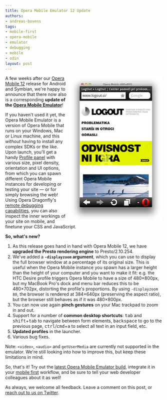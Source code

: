 ```yaml
---
title: Opera Mobile Emulator 12 Update
authors:
- andreas-bovens
tags:
- mobile-first
- opera-mobile
- emulator
- debugging
- mobile
- odin
layout: post
---
```

<img src="/blog/opera-mobile-emulator-12-update/operamobileemu12.png" alt="Opera Mobile Emulator screenshot" title="Opera Mobile Emulator" width="300" height="467" style="float: right; margin: 0 0 5px 2px;" />
<p>A few weeks after our <a href="http://www.opera.com/mobile/">Opera Mobile 12</a> release for Android and Symbian, we&#39;re happy to announce that there now also is a corresponding <strong>update of the <a href="http://www.opera.com/developer/tools/mobile/">Opera Mobile Emulator</a></strong>!</p>

<p>If you haven&#39;t used it yet, the Opera Mobile Emulator is a version of Opera Mobile that runs on your Windows, Mac or Linux machine, and this <em>without</em> having to install any complex SDKs or the like. Upon launch, you&#39;ll get a handy <a href="http://dev.opera.com/articles/view/opera-mobile-emulator/#profiles">Profile panel</a> with various size, pixel density, orientation and UI options, from which you can spawn different Opera Mobile instances for developing or testing your site — or for simply browsing the web! Using Opera Dragonfly&#39;s <a href="http://www.opera.com/dragonfly/documentation/remote/">remote debugging capabilities</a>, you can also inspect the inner workings of your site on mobile, and finetune your CSS and JavaScript.</p>

<p><strong>So, what&#39;s new?</strong></p>
<ol>
<li>As this release goes hand in hand with Opera Mobile 12, we have <strong>upgraded the Presto rendering engine</strong> to Presto/2.10.254.</li>
<li>We&#39;ve added a <strong><code>-displayzoom</code> argument</strong>, which you can use to display the full browser window at a percentage of its original size. This is useful when the Opera Mobile instance you spawn has a larger height than the height of your computer and you want to make it fit: e.g. the HTC Desire profile triggers Opera Mobile to have a size of 480×800px, but my MacBook Pro&#39;s dock and menu bar reduces this to be 480×702px, distorting the profile&#39;s proportions. By using <code>-displayzoom 80</code>, the browser is rendered at 384×640px (preserving the aspect ratio), but the browser still behaves as if it was 480×800px.</li>
<li>You can now use again <strong>pinch gestures</strong> on your Mac trackpad to zoom in and out.</li>
<li>Support for a number of <strong>common desktop shortcuts</strong>: <kbd>tab</kbd> and <kbd>shift</kbd>+<kbd>tab</kbd> to navigate between form elements, <kbd>backspace</kbd> to go to the previous page, <kbd>ctrl</kbd>/<kbd>cmd</kbd>+<kbd>a</kbd> to select all text in an input field, etc.</li>
<li><strong>Updated profiles</strong> in the launcher.</li>
<li>Various bug fixes.</li>
</ol>
<p>Note: <code>&lt;video&gt;</code>, <code>&lt;audio&gt;</code> and <code>getUserMedia</code> are currently not supported in the emulator. We&#39;re still looking into how to improve this, but keep these limitations in mind.</p>
<p>So, that&#39;s it! Try out the <a href="http://www.opera.com/developer/tools/mobile/">latest Opera Mobile Emulator build</a>, integrate it in your <a href="http://www.netmagazine.com/features/mobile-first">mobile first</a> workflow, and be sure to tell your web developer colleagues about it as well!</p>
<p>As always, we welcome all feedback. Leave a comment on this post, or <a href="https://www.twitter.com/#!odevrel">reach out to us on Twitter</a>.</p>
